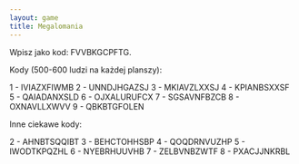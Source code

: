 ```yaml
---
layout: game
title: Megalomania
---
```


Wpisz jako kod: FVVBKGCPFTG.

Kody (500-600 ludzi na każdej planszy):

1 - IVIAZXFIWMB
2 - UNNDJHGAZSJ
3 - MKIAVZLXXSJ
4 - KPIANBSXXSF
5 - QAIADANXSLD
6 - OJXALURUFCX
7 - SGSAVNFBZCB
8 - OXNAVLLXWVV
9 - QBKBTGFOLEN

Inne ciekawe kody:

2 - AHNBTSQQIBT
3 - BEHCTOHHSBP
4 - QOQDRNVUZHP
5 - IWODTKPQZHL
6 - NYEBRHUUVHB
7 - ZELBVNBZWTF
8 - PXACJJNKRBL

